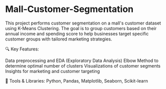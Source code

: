 # Mall-Customer-Segmentation
This project performs customer segmentation on a mall's customer dataset using K-Means Clustering. The goal is to group customers based on their annual income and spending score to help businesses target specific customer groups with tailored marketing strategies.

🔍 Key Features:

Data preprocessing and EDA (Exploratory Data Analysis)
Elbow Method to determine optimal number of clusters
Visualizations of customer segments
Insights for marketing and customer targeting

📌 Tools & Libraries:
Python, Pandas, Matplotlib, Seaborn, Scikit-learn
